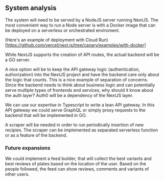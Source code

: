 ## System analysis
The system will need to be served by a NodeJS server running NextJS. The most convenient way to run a Node server is with a Docker image that can be deployed on a serverless or orchestrated enviroment.

(Here's an example of deployment with Cloud Run)[https://github.com/vercel/next.js/tree/canary/examples/with-docker]

While NextJS supports the creation of API routes, the actual backend will be a GO server.

A nice option will be to keep the API gateway logic (authentication, authorization) into the NextJS project and have the backend care only about the logic that counts. 
This is a nice example of separation of concerns. Since the backend needs to think about business logic and can potentially serve multiple types of frontends and services, why should it know about the auth layer? 
Auth0 will be a dependency of the NextJS layer.

We can use our expertise in Typescript to write a lean API gateway. In this API gateway we could serve GraphQL or simply proxy requests to the backend that will be implemented in GO.

A scraper will be needed in order to run periodically insertion of new recipies. The scraper can be implemented as separated serverless function or as a feature of the backend.

### Future expansions
We could implement a feed builder, that will collect the best variants and best reviews of plates based on the location of the user.
Based on the people followed, the feed can show reviews, comments and variants of other users.